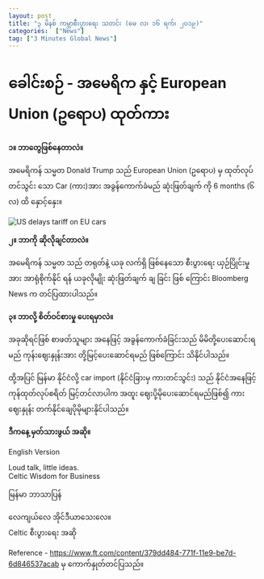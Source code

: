 ```yaml
---
layout: post
title: "၃ မိနစ် ကမ္ဘာစီးပွားရေး သတင်း (မေ လ၊ ၁၆ ရက်၊ ၂၀၁၉)"
categories:  ["News"]
tag: ["3 Minutes Global News"]
---
```


# ခေါင်းစဉ် - အမေရိက နှင့် European Union (ဥရောပ) ထုတ်ကား

**၁။ ဘာတွေဖြစ်နေတာလဲ။**

အမေရိကန် သမ္မတ Donald Trump သည် European Union (ဥရောပ) မှ ထုတ်လုပ်တင်သွင်း သော Car  (ကား)အား  အခွန်ကောက်ခံမည် ဆုံးဖြတ်ချက် ကို 6 months (၆ လ) ထိ  နှောင့်နှေး။
<!-- more -->

<img src="http://drive.google.com/uc?export=view&id=1JNVHb2aj63C-tIj5L7G6c4yLIbmTLECU" alt="US delays tariff on EU cars">

**၂။ ဘာကို ဆိုလိုချင်တာလဲ။**

 အမေရိကန် သမ္မတ သည် တရုတ်နဲ့ ယခု လက်ရှိ ဖြစ်နေသော စီးပွားရေး ယှဉ်ပြိုင်းမှု အား အာရုံစိုက်နိုင် ရန် ယခုလိုမျိုး ဆုံးဖြတ်ချက် ချ ခြင်း ဖြစ် ကြောင်း Bloomberg News က တင်ပြထားပါသည်။

**၃။ ဘာလို့ စိတ်ဝင်စားမှု ပေးရမှာလဲ။**

အခုဆိုရင်ဖြစ် စာဖတ်သူများ အနေဖြင့် အခွန်ကောက်ခံခြင်းသည် မိမိတို့ပေးဆောင်းရမည် ကုန်းဈေးနှုန်းအား တို့မြင့်ပေးဆောင်ရမည် ဖြစ်ကြောင်း သိနိုင်ပါသည်။

ထို့အပြင် မြန်မာ နိုင်ငံလို့ car import (နိုင်ငံခြားမှ ကားတင်သွင်း) သည် နိုင်ငံအနေဖြင့် ကုန်ထုတ်လုပ်စရိတ် မြင့်တင်လာပါက အထူး ဈေးပို့မိုပေးဆောင်ရမည်ဖြစ်၍ ကားဈေးနှုန်း တက်နိုင်ချေပိုမိုများနိုင်ပါသည်။

**ဒီကနေ့ မှတ်သားဖွယ် အဆို။**

English Version

Loud talk, little ideas.<br />
Celtic Wisdom for Business

မြန်မာ ဘာသာပြန်

လေကျယ်လေ အိုင်ဒီယာသေးလေ။<br />
Celtic စီးပွားရေး အဆို


Reference - https://www.ft.com/content/379dd484-771f-11e9-be7d-6d846537acab မှ ကောက်နှုတ်တင်ပြသည်။
